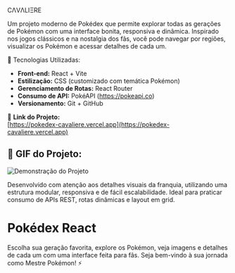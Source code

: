 CΛVΛLIΞRE

Um projeto moderno de Pokédex que permite explorar todas as gerações de Pokémon com uma interface bonita, responsiva e dinâmica. Inspirado nos jogos clássicos e na nostalgia dos fãs, você pode navegar por regiões, visualizar os Pokémon e acessar detalhes de cada um.

🚀 Tecnologias Utilizadas:
- **Front-end:** React + Vite  
- **Estilização:** CSS (customizado com temática Pokémon)  
- **Gerenciamento de Rotas:** React Router  
- **Consumo de API:** PokéAPI (https://pokeapi.co)  
- **Versionamento:** Git + GitHub  

🔗 **Link do Projeto:**  
[https://pokedex-cavaliere.vercel.app](https://pokedex-cavaliere.vercel.app)

## 📸 GIF do Projeto:
![Demonstração do Projeto](./public/assets/img/Pokedex.gif)

Desenvolvido com atenção aos detalhes visuais da franquia, utilizando uma estrutura modular, responsiva e de fácil escalabilidade. Ideal para praticar consumo de APIs REST, rotas dinâmicas e layout em grid.

# Pokédex React  
Escolha sua geração favorita, explore os Pokémon, veja imagens e detalhes de cada um com uma interface feita para fãs. Seja bem-vindo à sua jornada como Mestre Pokémon! ⚡
